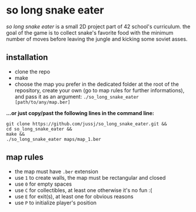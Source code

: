 # so long snake eater
*so long snake eater* is a small 2D project part of 42 school's curriculum. the goal of the game is to collect snake's favorite food 
with the minimum number of moves before leaving the jungle and kicking some soviet asses.



## installation
* clone the repo
* make
* choose the map you prefer in the dedicated folder at the root of the repository, create your own (go to map rules for further informations), and pass it as an argument: ```./so_long_snake_eater [path/to/any/map.ber]```

**...or just copy/past the following lines in the command line:**
```
git clone https://github.com/jussj/so_long_snake_eater.git &&
cd so_long_snake_eater &&
make &&
./so_long_snake_eater maps/map_1.ber
```
## map rules
* the map must have ```.ber``` extension
* use ```1``` to create walls, the map must be rectangular and closed
* use ```0``` for empty spaces
* use ```C``` for collectibles, at least one otherwise it's no fun :(
* use ```E``` for exit(s), at least one for obvious reasons
* use ```P``` to initialize player's position
